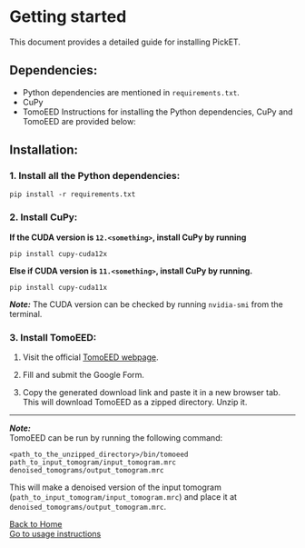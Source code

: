 # Getting started
This document provides a detailed guide for installing PickET.

## Dependencies:
* Python dependencies are mentioned in `requirements.txt`.
* CuPy
* TomoEED
Instructions for installing the Python dependencies, CuPy and TomoEED are provided below:

## Installation:
### 1. Install all the Python dependencies:
```
pip install -r requirements.txt
```

### 2. Install CuPy:  
**If the CUDA version is `12.<something>`, install CuPy by running**  
    
```
pip install cupy-cuda12x
```   
**Else if CUDA version is `11.<something>`, install CuPy by running.**  
```
pip install cupy-cuda11x
```
**_Note:_** The CUDA version can be checked by running `nvidia-smi` from the terminal.

### 3. Install TomoEED:  
1. Visit the official [TomoEED webpage](https://sites.google.com/site/3demimageprocessing/tomoeed).  

2. Fill and submit the Google Form.  

3. Copy the generated download link and paste it in a new browser tab. This will download TomoEED as a zipped directory. Unzip it.   
   

---
***Note:***  
TomoEED can be run by running the following command:
```
<path_to_the_unzipped_directory>/bin/tomoeed path_to_input_tomogram/input_tomogram.mrc denoised_tomograms/output_tomogram.mrc
```
This will make a denoised version of the input tomogram (`path_to_input_tomogram/input_tomogram.mrc`) and place it at `denoised_tomograms/output_tomogram.mrc`.


[Back to Home](README.md)  
[Go to usage instructions](run_picket.md)
